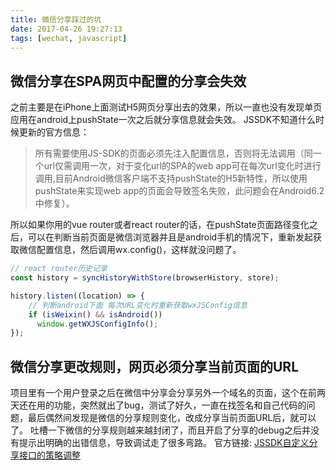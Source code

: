 ```yaml
---
title: 微信分享踩过的坑
date: 2017-04-26 19:27:13
tags: [wechat, javascript]
---
```


## 微信分享在SPA网页中配置的分享会失效

之前主要是在iPhone上面测试H5网页分享出去的效果，所以一直也没有发现单页应用在android上pushState一次之后就分享信息就会失效。
JSSDK不知道什么时候更新的官方信息：

> 所有需要使用JS-SDK的页面必须先注入配置信息，否则将无法调用（同一个url仅需调用一次，对于变化url的SPA的web app可在每次url变化时进行调用,目前Android微信客户端不支持pushState的H5新特性，所以使用pushState来实现web app的页面会导致签名失败，此问题会在Android6.2中修复）。

所以如果你用的vue router或者react router的话，在pushState页面路径变化之后，可以在判断当前页面是微信浏览器并且是android手机的情况下，重新发起获取微信配置信息，然后调用wx.config()，这样就没问题了。

```javascript
// react router历史记录
const history = syncHistoryWithStore(browserHistory, store);

history.listen((location) => {
    // 判断android下面 每次URL变化时重新获取wxJSConfig信息
    if (isWeixin() && isAndroid())
      window.getWXJSConfigInfo();
});
```

## 微信分享更改规则，网页必须分享当前页面的URL
项目里有一个用户登录之后在微信中分享会分享另外一个域名的页面，这个在前两天还在用的功能，突然就出了bug，测试了好久，一直在找签名和自己代码的问题，最后偶然间发现是微信的分享规则变化，改成分享当前页面URL后，就可以了。
吐槽一下微信的分享规则越来越封闭了，而且开启了分享的debug之后并没有提示出明确的出错信息，导致调试走了很多弯路。
官方链接: <a href="https://mp.weixin.qq.com/s?__biz=MjM5NDAxMDg4MA==&mid=2650959286&idx=1&sn=0827bb3e1a2cc6fd21d4e01eb82ea1be&chksm=bd788fd98a0f06cfd318c01ec3d800698d47d54964eed389c5e7a1590a711bd6535b71479475&mpshare=1&scene=1&srcid=04278iABAZ5L0ODrjNMySLOu&key=4072c9c24e3c084ca373b8a0b7aa3015ed3051c2abd206faeb247cb6be24de72ffe7562ccb0ee5a91a0dd8ee8c00bbd1d58d334552b659cfb882dca36b6830d53fa5d2aed81002ae27b4ae08279e29c9&ascene=0&uin=NzUwOTgxNzQw&devicetype=iMac+MacBookPro12%2C1+OSX+OSX+10.12.4+build(16E195)&version=12020510&nettype=WIFI&fontScale=100&pass_ticket=nc8ftsj0ecDjCrmtnfmdRqIpYfd%2FH2VE4NwyksxemTcUXkDyIStPpq74sAjaCqY0">
JSSDK自定义分享接口的策略调整
</a>
